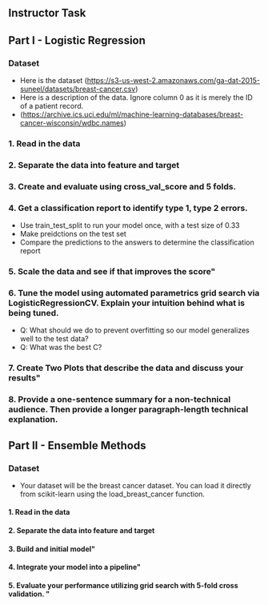 
## Instructor Task

## Part I - Logistic Regression
### Dataset 
 - Here is the dataset (https://s3-us-west-2.amazonaws.com/ga-dat-2015-suneel/datasets/breast-cancer.csv)
 - Here is a description of the data. Ignore column 0 as it is merely the ID of a patient record.
 - (https://archive.ics.uci.edu/ml/machine-learning-databases/breast-cancer-wisconsin/wdbc.names)
### 1. Read in the data

### 2. Separate the data into feature and target

### 3. Create and evaluate using cross_val_score and 5 folds.

### 4. Get a classification report to identify type 1, type 2 errors. 
 - Use train_test_split to run your model once, with a test size of 0.33
 - Make preidctions on the test set
 - Compare the predictions to the answers to determine the classification report

### 5. Scale the data and see if that improves the score"

### 6. Tune the model using automated parametrics grid search via LogisticRegressionCV. Explain your intuition behind what is being tuned.

 - Q: What should we do to prevent overfitting so our model generalizes well to the test data?
 - Q: What was the best C?

### 7. Create Two Plots that describe the data and discuss your results"

### 8. Provide a one-sentence summary for a non-technical audience. Then provide a longer paragraph-length technical explanation.

## Part II - Ensemble Methods

### Dataset
- Your dataset will be the breast cancer dataset. You can load it directly from scikit-learn using the load_breast_cancer function.
#### 1. Read in the data

#### 2. Separate the data into feature and target

#### 3. Build and initial model"

#### 4. Integrate your model into a pipeline"

#### 5. Evaluate your performance utilizing grid search with 5-fold cross validation. "


